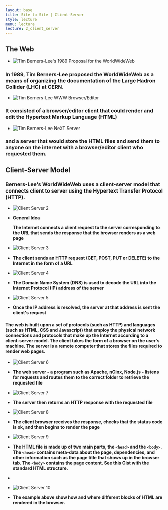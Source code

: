 ```yaml
---
layout: base
title: Site to Site | Client-Server
style: lecture
menu: lecture
lecture: 2_client_server
---
```

## The Web

*	![Tim Berners-Lee's 1989 Proposal for the WorldWideWeb](http://info.cern.ch/images/proposal.gif)

### In 1989, Tim Berners-Lee proposed the WorldWideWeb as a means of organizing the documentation of the Large Hadron Collider (LHC) at CERN.

*	![Tim Berners-Lee WWW Browser/Editor](http://www.webassite.com/lectures/img/1989_NextEditorBW.gif)

### It consisted of a browser/editor client that could render and edit the Hypertext Markup Language (HTML)


*	![Tim Berners-Lee NeXT Server](http://www.webassite.com/lectures/img/1989_TBL_NeXT.jpg)

### and a server that would store the HTML files and send them to anyone on the internet with a browser/editor client who requested them.


## Client-Server Model

### Berners-Lee's WorldWideWeb uses a client-server model that connects client to server using the Hypertext Transfer Protocol (HTTP).

*   ![Client Server 2](https://raw.github.com/site2site/site2site.github.io/master/images/lectures/client-server-model/client-server-2.gif)

*   __General Idea__
	
	__The Internet connects a client request to the server corresponding to the URL that sends the response that the browser renders as a web page__

*   ![Client Server 3](https://raw.github.com/site2site/site2site.github.io/master/images/lectures/client-server-model/client-server-3.gif)

*	__The client sends an HTTP request (GET, POST, PUT or DELETE) to the Internet in the form of a URL__

*   ![Client Server 4](https://raw.github.com/site2site/site2site.github.io/master/images/lectures/client-server-model/client-server-4.gif)

*	__The Domain Name System (DNS) is used to decode the URL into the Internet Protocol (IP) address of the server__

*	![Client Server 5](https://raw.github.com/site2site/site2site.github.io/master/images/lectures/client-server-model/client-server-5.gif)

*	__Once the IP address is resolved, the server at that address is sent the client's request__


#### The web is built upon a set of protocols (such as HTTP) and languages (such as HTML, CSS and Javascript) that employ the physical network connections and protocols that make up the Internet according to a client-server model. The client takes the form of a browser on the user's machine. The server is a remote computer that stores the files required to render web pages.


*	![Client Server 6](https://raw.github.com/site2site/site2site.github.io/master/images/lectures/client-server-model/client-server-6.gif)

*	__The web server - a program such as Apache, nGinx, Node.js - listens for requests and routes them to the correct folder to retrieve the requested file__

*	![Client Server 7](https://raw.github.com/site2site/site2site.github.io/master/images/lectures/client-server-model/client-server-7.gif)

*	__The server then returns an HTTP response with the requested file__

*	![Client Server 8](https://raw.github.com/site2site/site2site.github.io/master/images/lectures/client-server-model/client-server-8.gif)

*	__The client browser receives the response, checks that the status code is ok, and then begins to render the page__

*	![Client Server 9](https://raw.github.com/site2site/site2site.github.io/master/images/lectures/client-server-model/client-server-9.gif)

*	__The HTML file is made up of two main parts, the `<head>` and the `<body>`. The `<head>` contains meta-data about the page, dependencies, and other information such as the page title that shows up in the browser tab. The `<body>` contains the page content. See this Gist with the standard HTML structure.__

*	<script src="https://gist.github.com/troyth/4699954.js"></script>

*	![Client Server 10](https://raw.github.com/site2site/site2site.github.io/master/images/lectures/client-server-model/client-server-10.gif)

*	__The example above show how and where different blocks of HTML are rendered in the browser.__